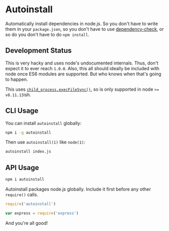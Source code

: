 
# Autoinstall

Automatically install dependencies in node.js.
So you don't have to write them in your `package.json`,
so you don't have to use [dependency-check](http://github.com/maxogden/dependency-check),
or so do you don't have to do `npm install`.

## Development Status

This is very hacky and uses node's undocumented internals.
Thus, don't expect it to ever reach `1.0.0`.
Also, this all should ideally be included with node
once ES6 modules are supported.
But who knows when that's going to happen.

This uses [`child_process.execFileSync()`](http://nodejs.org/docs/v0.11.13/api/child_process.html#child_process_child_process_execfilesync_command_args_options),
so is only supported in node `>= v0.11.13`ish.

## CLI Usage

You can install `autoinstall` globally:

```bash
npm i -g autoinstall
```

Then use `autoinstall(1)` like `node(1)`:

```bash
autoinstall index.js
```

## API Usage

```bash
npm i autoinstall
```

Autoinstall packages node.js globally.
Include it first before any other `require()` calls.

```js
require('autoinstall')

var express = require('express')
```

And you're all good!
